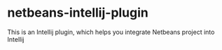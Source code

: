 # netbeans-intellij-plugin
This is an Intellij plugin, which helps you integrate Netbeans project into Intellij


